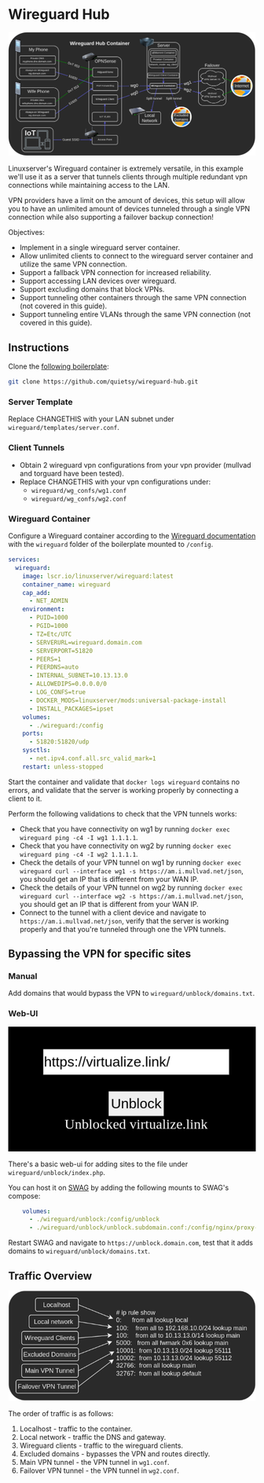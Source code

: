 # Wireguard Hub
![Hub](images/hub.png)

Linuxserver's Wireguard container is extremely versatile, in this example we'll use it as a server that tunnels clients through multiple redundant vpn connections while maintaining access to the LAN.

VPN providers have a limit on the amount of devices, this setup will allow you to have an unlimited amount of devices tunneled through a single VPN connection while also supporting a failover backup connection!

Objectives:

- Implement in a single wireguard server container.
- Allow unlimited clients to connect to the wireguard server container and utilize the same VPN connection.
- Support a fallback VPN connection for increased reliability.
- Support accessing LAN devices over wireguard.
- Support excluding domains that block VPNs.
- Support tunneling other containers through the same VPN connection (not covered in this guide).
- Support tunneling entire VLANs through the same VPN connection (not covered in this guide).

## Instructions

Clone the [following boilerplate](https://github.com/quietsy/wireguard-hub):

```bash
git clone https://github.com/quietsy/wireguard-hub.git
```

### Server Template

Replace CHANGETHIS with your LAN subnet under `wireguard/templates/server.conf`.

### Client Tunnels

* Obtain 2 wireguard vpn configurations from your vpn provider (mullvad and torguard have been tested).
* Replace CHANGETHIS with your vpn configurations under:
  * `wireguard/wg_confs/wg1.conf`
  * `wireguard/wg_confs/wg2.conf`


### Wireguard Container

Configure a Wireguard container according to the [Wireguard documentation](https://github.com/linuxserver/docker-wireguard) with the `wireguard` folder of the boilerplate mounted to `/config`.

```YAML
services:
  wireguard:
    image: lscr.io/linuxserver/wireguard:latest
    container_name: wireguard
    cap_add:
      - NET_ADMIN
    environment:
      - PUID=1000
      - PGID=1000
      - TZ=Etc/UTC
      - SERVERURL=wireguard.domain.com
      - SERVERPORT=51820
      - PEERS=1
      - PEERDNS=auto
      - INTERNAL_SUBNET=10.13.13.0
      - ALLOWEDIPS=0.0.0.0/0
      - LOG_CONFS=true
      - DOCKER_MODS=linuxserver/mods:universal-package-install
      - INSTALL_PACKAGES=ipset
    volumes:
      - ./wireguard:/config
    ports:
      - 51820:51820/udp
    sysctls:
      - net.ipv4.conf.all.src_valid_mark=1
    restart: unless-stopped
```

Start the container and validate that `docker logs wireguard` contains no errors, and validate that the server is working properly by connecting a client to it.

Perform the following validations to check that the VPN tunnels works:

- Check that you have connectivity on wg1 by running `docker exec wireguard ping -c4 -I wg1 1.1.1.1`.
- Check that you have connectivity on wg2 by running `docker exec wireguard ping -c4 -I wg2 1.1.1.1`.
- Check the details of your VPN tunnel on wg1 by running `docker exec wireguard curl --interface wg1 -s https://am.i.mullvad.net/json`, you should get an IP that is different from your WAN IP.
- Check the details of your VPN tunnel on wg2 by running `docker exec wireguard curl --interface wg2 -s https://am.i.mullvad.net/json`, you should get an IP that is different from your WAN IP.
- Connect to the tunnel with a client device and navigate to `https://am.i.mullvad.net/json`, verify that the server is working properly and that you're tunneled through one the VPN tunnels.

## Bypassing the VPN for specific sites

### Manual

Add domains that would bypass the VPN to `wireguard/unblock/domains.txt`.

### Web-UI

![Hub3](images/hub3.png)

There's a basic web-ui for adding sites to the file under `wireguard/unblock/index.php`.

You can host it on [SWAG](https://github.com/linuxserver/docker-swag) by adding the following mounts to SWAG's compose:

```yaml
    volumes:
      - ./wireguard/unblock:/config/unblock
      - ./wireguard/unblock/unblock.subdomain.conf:/config/nginx/proxy-confs/unblock.subdomain.conf:ro
```

Restart SWAG and navigate to `https://unblock.domain.com`, test that it adds domains to `wireguard/unblock/domains.txt`.

## Traffic Overview

![Hub2](images/hub2.png)

The order of traffic is as follows:

1. Localhost - traffic to the container.
2. Local network - traffic the DNS and gateway.
3. Wireguard clients - traffic to the wireguard clients.
4. Excluded domains - bypasses the VPN and routes directly.
5. Main VPN tunnel - the VPN tunnel in `wg1.conf`.
6. Failover VPN tunnel - the VPN tunnel in `wg2.conf`.